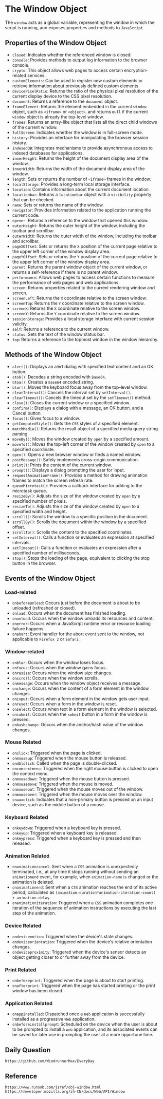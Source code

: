 # The Window Object
The `window` acts as a global variable, representing the window in which the script is running, and exposes properties and methods to `JavaScript`.

## Properties of the Window Object
- `closed`: Indicates whether the referenced window is closed.
- `console`: Provides methods to output log information to the browser console.
- `crypto`: This object allows web pages to access certain encryption-related services.
- `customElements`: Can be used to register new custom elements or retrieve information about previously defined custom elements.
- `devicePixelRatio`: Returns the ratio of the physical pixel resolution of the current display device to the CSS pixel resolution.
- `document`: Returns a reference to the `document` object.
- `frameElement`: Returns the element embedded in the current `window` object, such as `<iframe>` or `<object>`, and returns `null` if the current `window` object is already the top-level window.
- `frames`: Returns an array-like object that lists all the direct child windows of the current window.
- `fullScreen`: Indicates whether the window is in full-screen mode.
- `history`: Provides an interface for manipulating the browser session history.
- `indexedDB`: Integrates mechanisms to provide asynchronous access to indexed databases for applications.
- `innerHeight`: Returns the height of the document display area of the window.
- `innerWidth`: Returns the width of the document display area of the window.
- `length`: Sets or returns the number of `<iframe>` frames in the window.
- `localStorage`: Provides a long-term local storage interface.
- `location`: Contains information about the current document location.
- `locationbar`: Returns a `locationbar` object with a `visibility` property that can be checked.
- `name`: Sets or returns the name of the window.
- `navigator`: Provides information related to the application running the current code.
- `opener`: Returns a reference to the window that opened this window.
- `outerHeight`: Returns the outer height of the window, including the toolbar and scrollbar.
- `outerWidth`: Returns the outer width of the window, including the toolbar and scrollbar.
- `pageXOffset`: Sets or returns the `X` position of the current page relative to the upper left corner of the window display area.
- `pageYOffset`: Sets or returns the `Y` position of the current page relative to the upper left corner of the window display area.
- `parent`: Returns the parent window object of the current window, or returns a self-reference if there is no parent window.
- `performance`: Allows web pages to access certain functions to measure the performance of web pages and web applications.
- `screen`: Returns properties related to the current rendering window and screen.
- `screenLeft`: Returns the `X` coordinate relative to the screen window.
- `screenTop`: Returns the `Y` coordinate relative to the screen window.
- `screenX`: Returns the `X` coordinate relative to the screen window.
- `screenY`: Returns the `Y` coordinate relative to the screen window.
- `sessionStorage`: Provides a local storage interface with current session validity.
- `self`: Returns a reference to the current window.
- `status`: Sets the text of the window status bar.
- `top`: Returns a reference to the topmost window in the window hierarchy.

## Methods of the Window Object
* `alert()`: Displays an alert dialog with specified text content and an OK button.
* `atob()`: Decodes a string encoded with `Base64`.
* `btoa()`: Creates a `Base64` encoded string.
* `blur()`: Moves the keyboard focus away from the top-level window.
* `clearInterval()`: Cancels the interval set by `setInterval()`.
* `clearTimeout()`: Cancels the timeout set by the `setTimeout()` method.
* `close()`: Closes the current window or a specified window.
* `confirm()`: Displays a dialog with a message, an OK button, and a Cancel button.
* `focus()`: Gives focus to a window.
* `getComputedStyle()`: Gets the `CSS` styles of a specified element.
* `matchMedia()`: Returns the result object of a specified media query string parsing.
* `moveBy()`: Moves the window created by `open` by a specified amount.
* `moveTo()`: Moves the top-left corner of the window created by `open` to a specified coordinate.
* `open()`: Opens a new browser window or finds a named window.
* `postMessage()`: Safely implements cross-origin communication.
* `print()`: Prints the content of the current window.
* `prompt()`: Displays a dialog prompting the user for input.
* `requestAnimationFrame()`: Provides a method for drawing animation frames to match the screen refresh rate.
* `queueMicrotask()`: Provides a callback interface for adding to the microtask queue.
* `resizeBy()`: Adjusts the size of the window created by `open` by a specified number of pixels.
* `resizeTo()`: Adjusts the size of the window created by `open` to a specified width and height.
* `scroll()`: Scrolls the window to a specific position in the document.
* `scrollBy()`: Scrolls the document within the window by a specified offset.
* `scrollTo()`: Scrolls the content to the specified coordinates.
* `setInterval()`: Calls a function or evaluates an expression at specified intervals.
* `setTimeout()`: Calls a function or evaluates an expression after a specified number of milliseconds.
* `stop()`: Stops the loading of the page, equivalent to clicking the stop button in the browser.

## Events of the Window Object
### Load-related
* `onbeforeunload`: Occurs just before the document is about to be unloaded (refreshed or closed).
* `onload`: Occurs when the document has finished loading.
* `onunload`: Occurs when the window unloads its resources and content.
* `onerror`: Occurs when a JavaScript runtime error or resource loading failure happens.
* `onabort`: Event handler for the abort event sent to the window, not applicable to `Firefox 2` or `Safari`.

### Window-related
* `onblur`: Occurs when the window loses focus.
* `onfocus`: Occurs when the window gains focus.
* `onresize`: Occurs when the window size changes.
* `onscroll`: Occurs when the window scrolls.
* `onmessage`: Occurs when the window object receives a message.
* `onchange`: Occurs when the content of a form element in the window changes.
* `oninput`: Occurs when a form element in the window gets user input.
* `onreset`: Occurs when a form in the window is reset.
* `onselect`: Occurs when text in a form element in the window is selected.
* `onsubmit`: Occurs when the `submit` button in a form in the window is pressed.
* `onhashchange`: Occurs when the anchor/hash value of the window changes.

### Mouse Related
* `onclick`: Triggered when the page is clicked.
* `onmouseup`: Triggered when the mouse button is released.
* `ondblclick`: Called when the page is double-clicked.
* `oncontextmenu`: Triggered when the right mouse button is clicked to open the context menu.
* `onmousedown`: Triggered when the mouse button is pressed.
* `onmousemove`: Triggered when the mouse is moved.
* `onmouseout`: Triggered when the mouse moves out of the window.
* `onmouseover`: Triggered when the mouse moves over the window.
* `onauxclick`: Indicates that a non-primary button is pressed on an input device, such as the middle button of a mouse.

### Keyboard Related
* `onkeydown`: Triggered when a keyboard key is pressed.
* `onkeyup`: Triggered when a keyboard key is released.
* `onkeypress`: Triggered when a keyboard key is pressed and then released.

### Animation Related
* `onanimationcancel`: Sent when a `CSS` animation is unexpectedly terminated, i.e., at any time it stops running without sending an `animationend` event, for example, when `animation-name` is changed or the animation is deleted.
* `onanimationend`: Sent when a `CSS` animation reaches the end of its active period, calculated as `(animation-duration*animation-iteration-count) + animation-delay`.
* `onanimationiteration`: Triggered when a `CSS` animation completes one iteration of the sequence of animation instructions by executing the last step of the animation.

### Device Related
* `ondevicemotion`: Triggered when the device's state changes.
* `ondeviceorientation`: Triggered when the device's relative orientation changes.
* `ondeviceproximity`: Triggered when the device's sensor detects an object getting closer to or further away from the device.

### Print Related
* `onbeforeprint`: Triggered when the page is about to start printing.
* `onafterprint`: Triggered when the page has started printing or the print window has been closed.

### Application Related
* `onappinstalled`: Dispatched once a `Web` application is successfully installed as a progressive `Web` application.
* `onbeforeinstallprompt`: Scheduled on the device when the user is about to be prompted to install a `web` application, and its associated events can be saved for later use in prompting the user at a more opportune time.


## Daily Question

```
https://github.com/WindrunnerMax/EveryDay
```


## Reference

```
https://www.runoob.com/jsref/obj-window.html
https://developer.mozilla.org/zh-CN/docs/Web/API/Window
```